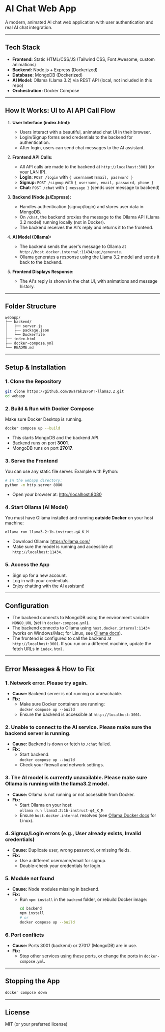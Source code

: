 # AI Chat Web App

A modern, animated AI chat web application with user authentication and real AI chat integration.

---

## Tech Stack
- **Frontend:** Static HTML/CSS/JS (Tailwind CSS, Font Awesome, custom animations)
- **Backend:** Node.js + Express (Dockerized)
- **Database:** MongoDB (Dockerized)
- **AI Model:** Ollama (Llama 3.2) via REST API (local, not included in this repo)
- **Orchestration:** Docker Compose

---

## How It Works: UI to AI API Call Flow

1. **User Interface (index.html):**
   - Users interact with a beautiful, animated chat UI in their browser.
   - Login/Signup forms send credentials to the backend for authentication.
   - After login, users can send chat messages to the AI assistant.

2. **Frontend API Calls:**
   - All API calls are made to the backend at `http://localhost:3001` (or your LAN IP).
   - **Login:** `POST /login` with `{ usernameOrEmail, password }`
   - **Signup:** `POST /signup` with `{ username, email, password, phone }`
   - **Chat:** `POST /chat` with `{ message }` (sends user message to backend)

3. **Backend (Node.js/Express):**
   - Handles authentication (signup/login) and stores user data in MongoDB.
   - On `/chat`, the backend proxies the message to the Ollama API (Llama 3.2 model) running locally (not in Docker).
   - The backend receives the AI's reply and returns it to the frontend.

4. **AI Model (Ollama):**
   - The backend sends the user's message to Ollama at `http://host.docker.internal:11434/api/generate`.
   - Ollama generates a response using the Llama 3.2 model and sends it back to the backend.

5. **Frontend Displays Response:**
   - The AI's reply is shown in the chat UI, with animations and message history.

---

## Folder Structure

```
webapp/
├── backend/
│   ├── server.js
│   ├── package.json
│   └── Dockerfile
├── index.html
├── docker-compose.yml
└── README.md
```

---

## Setup & Installation

### 1. Clone the Repository
```sh
git clone https://github.com/Dwarak18/GPT-llama3.2.git
cd webapp
```

### 2. Build & Run with Docker Compose
Make sure Docker Desktop is running.

```sh
docker compose up --build
```
- This starts MongoDB and the backend API.
- Backend runs on port **3001**.
- MongoDB runs on port **27017**.

### 3. Serve the Frontend
You can use any static file server. Example with Python:

```sh
# In the webapp directory:
python -m http.server 8080
```
- Open your browser at: [http://localhost:8080](http://localhost:8080)

### 4. Start Ollama (AI Model)
You must have Ollama installed and running **outside Docker** on your host machine:

```sh
ollama run llama3.2:1b-instruct-q4_K_M
```
- Download Ollama: https://ollama.com/
- Make sure the model is running and accessible at `http://localhost:11434`.

### 5. Access the App
- Sign up for a new account.
- Log in with your credentials.
- Enjoy chatting with the AI assistant!

---

## Configuration
- The backend connects to MongoDB using the environment variable `MONGO_URL` (set in `docker-compose.yml`).
- The backend connects to Ollama using `host.docker.internal:11434` (works on Windows/Mac; for Linux, see [Ollama docs](https://github.com/ollama/ollama/blob/main/docs/linux.md#docker)).
- The frontend is configured to call the backend at `http://localhost:3001`. If you run on a different machine, update the fetch URLs in `index.html`.

---

## Error Messages & How to Fix

### 1. **Network error. Please try again.**
- **Cause:** Backend server is not running or unreachable.
- **Fix:**
  - Make sure Docker containers are running:  
    `docker compose up --build`
  - Ensure the backend is accessible at `http://localhost:3001`.

### 2. **Unable to connect to the AI service. Please make sure the backend server is running.**
- **Cause:** Backend is down or fetch to `/chat` failed.
- **Fix:**
  - Start backend:  
    `docker compose up --build`
  - Check your firewall and network settings.

### 3. **The AI model is currently unavailable. Please make sure Ollama is running with the llama3.2 model.**
- **Cause:** Ollama is not running or not accessible from Docker.
- **Fix:**
  - Start Ollama on your host:  
    `ollama run llama3.2:1b-instruct-q4_K_M`
  - Ensure `host.docker.internal` resolves (see [Ollama Docker docs](https://github.com/ollama/ollama/blob/main/docs/linux.md#docker) for Linux).

### 4. **Signup/Login errors (e.g., User already exists, Invalid credentials)**
- **Cause:** Duplicate user, wrong password, or missing fields.
- **Fix:**
  - Use a different username/email for signup.
  - Double-check your credentials for login.

### 5. **Module not found**
- **Cause:** Node modules missing in backend.
- **Fix:**
  - Run `npm install` in the `backend` folder, or rebuild Docker image:
    ```sh
    cd backend
    npm install
    # or
    docker compose up --build
    ```

### 6. **Port conflicts**
- **Cause:** Ports 3001 (backend) or 27017 (MongoDB) are in use.
- **Fix:**
  - Stop other services using these ports, or change the ports in `docker-compose.yml`.

---

## Stopping the App
```sh
docker compose down
```

---

## License
MIT (or your preferred license)
